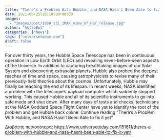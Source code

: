 ```yaml
---
title: "There’s a Problem With Hubble, and NASA Hasn’t Been Able to fix it yet"
date: 2021-06-25T18:10:50+00:00
images:
  - "images/post/1990_s31_IMAX_view_of_HST_release.jpg"
author: "AstroBot"
categories: ["News"]
tags: ["universetoday.com"]
draft: false
---
```


For over thirty years, the Hubble Space Telescope has been in continuous operation in Low Earth Orbit (LEO) and revealing never-before-seen aspects of the Universe. In addition to capturing breathtaking images of our Solar System and discovering extrasolar planets, Hubble also probed the deepest reaches of time and space, causing astrophysicists to revise many of their previously-held theories about the cosmos. Unfortunately, Hubble may finally be reaching the end of its lifespan. In recent weeks, NASA identified a problem with the telescope’s payload computer which suddenly stopped working. This caused Hubble and all of its scientific instruments to go into safe mode and shut down. After many days of tests and checks, technicians at the NASA Goddard Space Flight Center have yet to identify the root of the problem and get Hubble back online. Continue reading “There’s a Problem With Hubble, and NASA Hasn’t Been Able to fix it yet” 

Διαβάστε περισσότερα: https://www.universetoday.com/151611/theres-a-problem-with-hubble-and-nasa-hasnt-been-able-to-fix-it-yet/
